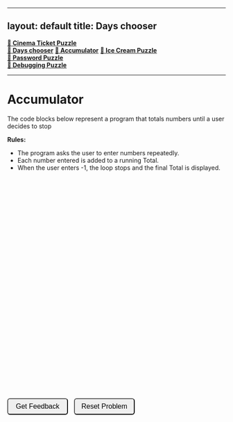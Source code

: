 
---
layout: default
title: Days chooser
---

**[🍿 Cinema Ticket Puzzle](./index.html)**  
**[📅 Days chooser](./CASEdays.html)**
**[📲 Accumulator](./accumulator.html)** 
**[🍦 Ice Cream Puzzle](./icecream.html)**  
**[🔐 Password Puzzle](./password.html)**  
**[🐞 Debugging Puzzle](./debug.html)**  

---

# Accumulator

The code blocks below represent a program that totals numbers until a user decides to stop

**Rules:**
- The program asks the user to enter numbers repeatedly.
- Each number entered is added to a running Total.
- When the user enters -1, the loop stops and the final Total is displayed.

<style>
  /* Make code blocks full-width */
  .sortable-code {
    display: block !important;     /* Force block layout */
    width: 95% !important;         /* Nearly full page width */
    max-width: none !important;    /* Remove any internal max-width */
    min-height: 240px;
    font-family: monospace;
    font-size: 0.95rem;
    line-height: 1.3;
    white-space: pre-wrap;
    overflow-x: auto;
    margin: 0.6em auto 1em auto;
    text-align: left;
  }

  /* Fix the internal parsons container */
  .sortable {
    display: block !important;
    width: 100% !important;
    max-width: none !important;
    text-align: left !important;
  }

  /* Make buttons look consistent */
  input[type="button"] {
    min-width: 140px;
    padding: 8px 12px;
    font-size: 1rem;
    margin-right: 10px;
    border-radius: 6px;
    cursor: pointer;
  }
</style>

<div id="sortableTrash" class="sortable-code"></div> 
<div id="sortable" class="sortable-code"></div> 
<div style="clear:both;"></div> 
<p> 
    <input id="feedbackLink" value="Get Feedback" type="button" /> 
    <input id="newInstanceLink" value="Reset Problem" type="button" /> 
</p> 
<script type="text/javascript"> 
(function(){
  var initial = "Total ← 0\n" +
    "Number ← 0\n" +
    "OUTPUT &quot;Enter the first number to add together.&quot;\n" +
    "OUTPUT &quot;To stop, enter -1 and see the total.&quot;\n" +
    "Number ← INPUT\n" +
    "// loops until a user enters -1\n" +
    "WHILE Number != -1 DO\n" +
    "    // This line accumulates a total\n" +
    "    Total ← Total + Number\n" +
    "    \n" +
    "    OUTPUT &quot;Enter another number (or -1 to stop): &quot;\n" +
    "    Number ← INPUT\n" +
    "ENDWHILE\n" +
    "OUTPUT &quot;The final total is: &quot;, Total";
  var parsonsPuzzle = new ParsonsWidget({
    "sortableId": "sortable",
    "max_wrong_lines": 10,
    "grader": ParsonsWidget._graders.LineBasedGrader,
    "exec_limit": 2500,
    "can_indent": true,
    "x_indent": 50,
    "lang": "en",
    "show_feedback": true
  });
  parsonsPuzzle.init(initial);
  parsonsPuzzle.shuffleLines();
  $("#newInstanceLink").click(function(event){ 
      event.preventDefault(); 
      parsonsPuzzle.shuffleLines(); 
  }); 
  $("#feedbackLink").click(function(event){ 
      event.preventDefault(); 
      parsonsPuzzle.getFeedback(); 
  }); 
})(); 
</script>
